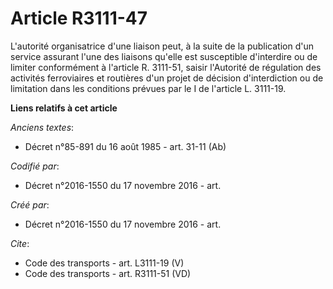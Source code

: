 # Article R3111-47

L'autorité organisatrice d'une liaison peut, à la suite de la publication d'un service assurant l'une des liaisons qu'elle
est susceptible d'interdire ou de limiter conformément à l'article R. 3111-51, saisir l'Autorité de régulation des activités
ferroviaires et routières d'un projet de décision d'interdiction ou de limitation dans les conditions prévues par le I de
l'article L. 3111-19.

**Liens relatifs à cet article**

_Anciens textes_:

  - Décret n°85-891 du 16 août 1985 - art. 31-11 (Ab)

_Codifié par_:

  - Décret n°2016-1550 du 17 novembre 2016 - art.

_Créé par_:

  - Décret n°2016-1550 du 17 novembre 2016 - art.

_Cite_:

  - Code des transports - art. L3111-19 (V)
  - Code des transports - art. R3111-51 (VD)
